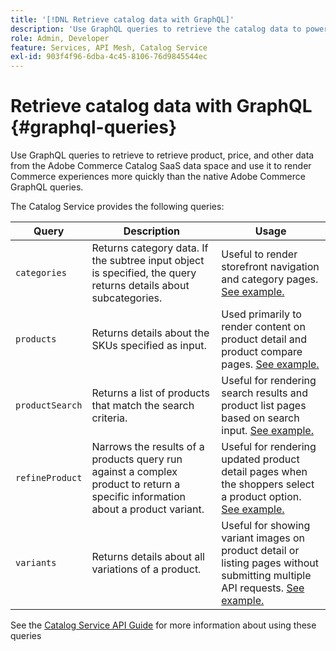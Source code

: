 ```yaml
---
title: '[!DNL Retrieve catalog data with GraphQL]'
description: 'Use GraphQL queries to retrieve the catalog data to power Commerce experiences.'
role: Admin, Developer
feature: Services, API Mesh, Catalog Service
exl-id: 903f4f96-6dba-4c45-8106-76d9845544ec
---
```

# Retrieve catalog data with GraphQL {#graphql-queries}

Use  GraphQL queries to retrieve to retrieve product, price, and other data from the Adobe Commerce Catalog SaaS data space and use it to render Commerce experiences more quickly than the native Adobe Commerce GraphQL queries.

The Catalog Service provides the following queries:

| Query | Description | Usage |
|-------|-------------|-------|
| `categories` | Returns category data. If the subtree input object is specified, the query returns details about subcategories. | Useful to render storefront navigation and category pages. [See example.](https://developer.adobe.com/commerce/services/graphql/catalog-service/categories/) |
| `products` | Returns details about the SKUs specified as input. | Used primarily to render content on product detail and product compare pages. [See example.](https://developer.adobe.com/commerce/services/graphql/catalog-service/categories/) |
| `productSearch` | Returns a list of products that match the search criteria. | Useful for rendering search results and product list pages based on search input. [See example.](https://developer.adobe.com/commerce/services/graphql/catalog-service/products/) |
| `refineProduct` | Narrows the results of a products query run against a complex product to return a specific information about a product variant. | Useful for rendering updated product detail pages when the shoppers select a product option. [See example.](https://developer.adobe.com/commerce/services/graphql/catalog-service/refine-product/) |
| `variants` | Returns details about all variations of a product. | Useful for showing variant images on product detail or listing pages without submitting multiple API requests. [See example.](https://developer.adobe.com/commerce/services/graphql/catalog-service/product-variants/) |


See the [Catalog Service API Guide](https://developer.adobe.com/commerce/services/graphql/catalog-service/) for more information about using these queries

